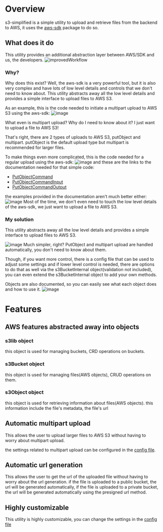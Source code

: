 # Overview

s3-simplified is a simple utility to upload and retrieve files from the backend to AWS, it uses
the [aws-sdk](https://github.com/aws/aws-sdk-js-v3) package to do so.

## What does it do

This utility provides an additional abstraction layer between AWS/SDK and us, the developers.
![improvedWorkflow](https://user-images.githubusercontent.com/45095604/232671230-cdb220c5-ad33-48a4-a42a-b3a89a1acca8.png)

### Why?

Why does this exist? Well, the aws-sdk is a very powerful tool, but it is also very complex and have lots of low level
details and controls that we don't need to know about. This utility abstracts away all the low level details and
provides a simple interface to upload files to AWS S3.

As an example, this is the code needed to initiate a multipart upload to AWS S3 using the aws-sdk:
![image](https://user-images.githubusercontent.com/45095604/232673219-c30f859d-b173-47ee-80f1-8eb0b30eb7f6.png)

What even is multipart upload? Why do I need to know about it? I just want to upload a file to AWS S3!

That's right, there are 2 types of uploads to AWS S3, putObject and multipart. putObject is the default upload type but
multipart is recommended for larger files.

To make things even more complicated, this is the code needed for a regular upload using the aws-sdk:
![image](https://user-images.githubusercontent.com/45095604/232674121-173f7262-c609-4a64-b01d-7368b6cb0a8d.png)
and these are the links to the documentation needed for that simple code:

- [PutObjectCommand](https://docs.aws.amazon.com/AWSJavaScriptSDK/v3/latest/clients/client-s3/classes/putobjectcommand.html)
- [PutObjectCommandInput](https://docs.aws.amazon.com/AWSJavaScriptSDK/v3/latest/clients/client-s3/interfaces/putobjectcommandinput.html)
- [PutObjectCommandOutput](https://docs.aws.amazon.com/AWSJavaScriptSDK/v3/latest/clients/client-s3/interfaces/putobjectcommandoutput.html)

the examples provided in the documentation aren't much better either:
![image](https://user-images.githubusercontent.com/45095604/232674651-99557456-1841-4dc1-ac6c-af7d6ae206ca.png)
Most of the time, we don't even need to touch the low level details of the aws-sdk, we just want to upload a file to AWS
S3.

### My solution

This utility abstracts away all the low level details and provides a simple interface to upload files to AWS S3.

![image](https://user-images.githubusercontent.com/45095604/232680004-be3abeed-ff6c-4964-a8d2-7abe99be07f3.png)
Much simpler, right?
PutObject and multipart upload are handled automatically, you don't need to know about them.

Though, if you want more control, there is a config file that can be used to adjust some settings and if lower level
control is needed, there are options to do that as well via the s3BucketInternal object(validation not included), you
can even extend the s3BucketInternal object to add your own methods.

Objects are also documented, so you can easily see what each object does and how to use it.
![image](https://user-images.githubusercontent.com/45095604/232681313-5abd06ea-6f40-48cc-9cf1-0b5941d4495f.png)

# Features

## AWS features abstracted away into objects

### s3lib object

this object is used for managing buckets, CRD operations on buckets.

### s3Bucket object

this object is used for managing files(AWS objects), CRUD operations on them.

### s3Object object

this object is used for retrieving information about files(AWS objects).
this information include the file's metadata, the file's url

## Automatic multipart upload

This allows the user to upload larger files to AWS S3 without having to worry about multipart upload.

the settings related to multipart upload can be configured in the [config file](/src/utils/configTemplate.ts).

## Automatic url generation

This allows the user to get the url of the uploaded file without having to worry about the url generation.
if the file is uploaded to a public bucket, the url will be generated automatically, if the file is uploaded to a
private bucket, the url will be generated automatically using the presigned url method.

## Highly customizable

This utility is highly customizable, you can change the settings in
the [config file](/src/utils/configTemplate.ts)
